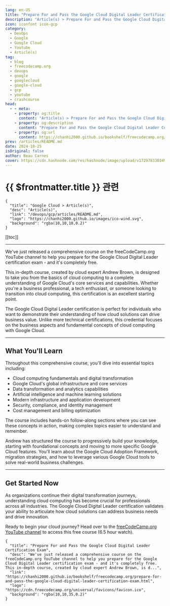 ```yaml
---
lang: en-US
title: "Prepare For and Pass the Google Cloud Digital Leader Certification Exam"
description: "Article(s) > Prepare For and Pass the Google Cloud Digital Leader Certification Exam"
icon: iconfont icon-gcp 
category:
  - DevOps
  - Google
  - Google Cloud
  - Youtube
  - Article(s)
tag:
  - blog
  - freecodecamp.org
  - devops
  - google
  - googlecloud
  - google-cloud
  - gcp
  - youtube
  - crashcourse
head:
  - - meta:
    - property: og:title
      content: "Article(s) > Prepare For and Pass the Google Cloud Digital Leader Certification Exam"
    - property: og:description
      content: "Prepare For and Pass the Google Cloud Digital Leader Certification Exam"
    - property: og:url
      content: https://chanhi2000.github.io/bookshelf/freecodecamp.org/prepare-for-and-pass-the-google-cloud-digital-leader-certification-exam.html
prev: /articles/README.md
date: 2024-10-25
isOriginal: false
author: Beau Carnes
cover: https://cdn.hashnode.com/res/hashnode/image/upload/v1729783303497/1b442dbf-9474-4a71-adab-fc8b6aa8ebb9.png
---
```


# {{ $frontmatter.title }} 관련

```component VPCard
{
  "title": "Google Cloud > Article(s)",
  "desc": "Article(s)",
  "link": "/devops/gcp/articles/README.md",
  "logo": "https://chanhi2000.github.io/images/ico-wind.svg",
  "background": "rgba(10,10,10,0.2)"
}
```

[[toc]]

---

<SiteInfo
  name="Prepare For and Pass the Google Cloud Digital Leader Certification Exam"
  desc="We've just released a comprehensive course on the freeCodeCamp.org YouTube channel to help you prepare for the Google Cloud Digital Leader certification exam - and it's completely free. This in-depth course, created by cloud expert Andrew Brown, is d..."
  url="https://freecodecamp.org/news/prepare-for-and-pass-the-google-cloud-digital-leader-certification-exam"
  logo="https://cdn.freecodecamp.org/universal/favicons/favicon.ico"
  preview="https://cdn.hashnode.com/res/hashnode/image/upload/v1729783303497/1b442dbf-9474-4a71-adab-fc8b6aa8ebb9.png"/>

We've just released a comprehensive course on the freeCodeCamp.org YouTube channel to help you prepare for the Google Cloud Digital Leader certification exam - and it's completely free.

This in-depth course, created by cloud expert Andrew Brown, is designed to take you from the basics of cloud computing to a complete understanding of Google Cloud's core services and capabilities. Whether you're a business professional, a tech enthusiast, or someone looking to transition into cloud computing, this certification is an excellent starting point.

The Google Cloud Digital Leader certification is perfect for individuals who want to demonstrate their understanding of how cloud solutions can drive business value. Unlike more technical certifications, this credential focuses on the business aspects and fundamental concepts of cloud computing with Google Cloud.

---

## What You'll Learn

Throughout this comprehensive course, you'll dive into essential topics including:

- Cloud computing fundamentals and digital transformation
- Google Cloud's global infrastructure and core services
- Data transformation and analytics capabilities
- Artificial intelligence and machine learning solutions
- Modern infrastructure and application development
- Security, compliance, and identity management
- Cost management and billing optimization

The course includes hands-on follow-along sections where you can see these concepts in action, making complex topics easier to understand and remember.

Andrew has structured the course to progressively build your knowledge, starting with foundational concepts and moving to more specific Google Cloud features. You'll learn about the Google Cloud Adoption Framework, migration strategies, and how to leverage various Google Cloud tools to solve real-world business challenges.

---

## Get Started Now

As organizations continue their digital transformation journeys, understanding cloud computing has become crucial for professionals across all industries. The Google Cloud Digital Leader certification validates your ability to articulate how cloud solutions can address business needs and drive innovation.

Ready to begin your cloud journey? Head over to the [<VPIcon icon="fa-brands fa-youtube"/>freeCodeCamp.org YouTube channel](https://youtu.be/cbcd6-m8sHg) to access this free course (6.5 hour watch).

<VidStack src="youtube/cbcd6-m8sHg" />

<!-- TODO: add ARTICLE CARD -->
```component VPCard
{
  "title": "Prepare For and Pass the Google Cloud Digital Leader Certification Exam",
  "desc": "We've just released a comprehensive course on the freeCodeCamp.org YouTube channel to help you prepare for the Google Cloud Digital Leader certification exam - and it's completely free. This in-depth course, created by cloud expert Andrew Brown, is d...",
  "link": "https://chanhi2000.github.io/bookshelf/freecodecamp.org/prepare-for-and-pass-the-google-cloud-digital-leader-certification-exam.html",
  "logo": "https://cdn.freecodecamp.org/universal/favicons/favicon.ico",
  "background": "rgba(10,10,35,0.2)"
}
```
